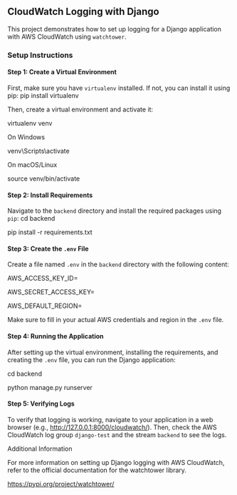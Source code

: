 ## CloudWatch Logging with Django

This project demonstrates how to set up logging for a Django application with AWS CloudWatch using `watchtower`.

### Setup Instructions

#### Step 1: Create a Virtual Environment

First, make sure you have `virtualenv` installed. If not, you can install it using pip:
pip install virtualenv

Then, create a virtual environment and activate it:

virtualenv venv

On Windows

venv\Scripts\activate

On macOS/Linux

source venv/bin/activate

#### Step 2: Install Requirements

Navigate to the `backend` directory and install the required packages using `pip`:
cd backend

pip install -r requirements.txt

#### Step 3: Create the `.env` File

Create a file named `.env` in the `backend` directory with the following content:

AWS_ACCESS_KEY_ID=

AWS_SECRET_ACCESS_KEY=

AWS_DEFAULT_REGION=

Make sure to fill in your actual AWS credentials and region in the `.env` file.

#### Step 4: Running the Application

After setting up the virtual environment, installing the requirements, and creating the `.env` file, you can run the Django application:

cd backend

python manage.py runserver

#### Step 5: Verifying Logs

To verify that logging is working, navigate to your application in a web browser (e.g., http://127.0.0.1:8000/cloudwatch/). Then, check the AWS CloudWatch log group `django-test` and the stream `backend` to see the logs.

Additional Information

For more information on setting up Django logging with AWS CloudWatch, refer to the official documentation for the watchtower library.

https://pypi.org/project/watchtower/
